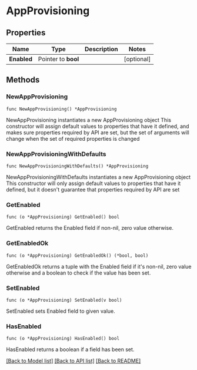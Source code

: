 # AppProvisioning

## Properties

Name | Type | Description | Notes
------------ | ------------- | ------------- | -------------
**Enabled** | Pointer to **bool** |  | [optional] 

## Methods

### NewAppProvisioning

`func NewAppProvisioning() *AppProvisioning`

NewAppProvisioning instantiates a new AppProvisioning object
This constructor will assign default values to properties that have it defined,
and makes sure properties required by API are set, but the set of arguments
will change when the set of required properties is changed

### NewAppProvisioningWithDefaults

`func NewAppProvisioningWithDefaults() *AppProvisioning`

NewAppProvisioningWithDefaults instantiates a new AppProvisioning object
This constructor will only assign default values to properties that have it defined,
but it doesn't guarantee that properties required by API are set

### GetEnabled

`func (o *AppProvisioning) GetEnabled() bool`

GetEnabled returns the Enabled field if non-nil, zero value otherwise.

### GetEnabledOk

`func (o *AppProvisioning) GetEnabledOk() (*bool, bool)`

GetEnabledOk returns a tuple with the Enabled field if it's non-nil, zero value otherwise
and a boolean to check if the value has been set.

### SetEnabled

`func (o *AppProvisioning) SetEnabled(v bool)`

SetEnabled sets Enabled field to given value.

### HasEnabled

`func (o *AppProvisioning) HasEnabled() bool`

HasEnabled returns a boolean if a field has been set.


[[Back to Model list]](../README.md#documentation-for-models) [[Back to API list]](../README.md#documentation-for-api-endpoints) [[Back to README]](../README.md)


